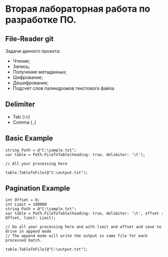 # Вторая лабораторная работа по разработке ПО.

## File-Reader git

Задачи данного проекта:
  - Чтение;
  - Запись;
  - Получение метаданных;
  - Шифрование;
  - Дешифрование;
  - Подсчет слов палиндромов
	текстового файла

## Delimiter
  - Tab (``\t``)
  - Comma (``,``)

## Basic Example 

```
string Path = @"C:\sample.txt";
var table = Path.FileToTable(heading: true, delimiter: '\t');

// All your processing here

table.TableToFile(@"C:\output.txt");
```

## Pagination Example 

```
int Offset = 0;
int Limit = 100000
string Path = @"C:\sample.txt";
var table = Path.FileToTable(heading: true, delimiter: '\t', offset : Offset, limit: Limit);

// Do all your processing here and with limit and offset and save to drive in append mode
// The append mode will write the output in same file for each processed batch.

table.TableToFile(@"C:\output.txt");
```
